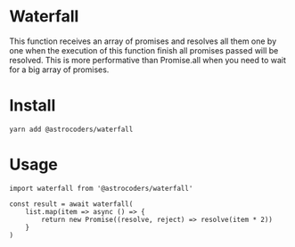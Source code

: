 # Waterfall

This function receives an array of promises and resolves all them one by one when the execution of this function finish all promises passed will be resolved. This is more performative than Promise.all when you need to wait for a big array of promises.

# Install
````
yarn add @astrocoders/waterfall
````

# Usage
````
import waterfall from '@astrocoders/waterfall'

const result = await waterfall(
	list.map(item => async () => {
		return new Promise((resolve, reject) => resolve(item * 2))
	}
)
````

